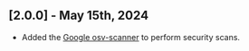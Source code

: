 ## [2.0.0] - May 15th, 2024

* Added the [Google osv-scanner](https://google.github.io/osv-scanner) to perform security scans.


